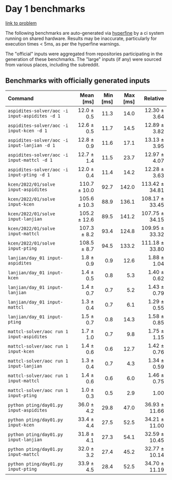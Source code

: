 # Day 1 benchmarks

[link to problem](http://adventofcode.com/2022/day/1)

The following benchmarks are auto-generated via [hyperfine](https://github.com/sharkdp/hyperfine) by a ci system running on shared hardware. Results may be inaccurate, particularly for execution times < 5ms, as per the hyperfine warnings.

The "official" inputs were aggregated from repositories participating in the generation of these benchmarks. The "large" inputs (if any) were sourced from various places, including the subreddit.

## Benchmarks with officially generated inputs
| Command | Mean [ms] | Min [ms] | Max [ms] | Relative |
|:---|---:|---:|---:|---:|
| `aspidites-solver/aoc -i input-aspidites -d 1` | 12.0 ± 0.5 | 11.3 | 14.0 | 12.30 ± 3.64 |
| `aspidites-solver/aoc -i input-kcen -d 1` | 12.6 ± 0.5 | 11.7 | 14.5 | 12.89 ± 3.82 |
| `aspidites-solver/aoc -i input-lanjian -d 1` | 12.8 ± 0.9 | 11.6 | 17.1 | 13.13 ± 3.95 |
| `aspidites-solver/aoc -i input-mattcl -d 1` | 12.7 ± 1.4 | 11.5 | 23.7 | 12.97 ± 4.07 |
| `aspidites-solver/aoc -i input-pting -d 1` | 12.0 ± 0.4 | 11.4 | 14.2 | 12.28 ± 3.63 |
| `kcen/2022/01/solve input-aspidites` | 110.7 ± 10.0 | 92.7 | 142.0 | 113.42 ± 34.81 |
| `kcen/2022/01/solve input-kcen` | 105.6 ± 10.3 | 88.9 | 136.1 | 108.17 ± 33.45 |
| `kcen/2022/01/solve input-lanjian` | 105.2 ± 12.6 | 89.5 | 141.2 | 107.75 ± 34.15 |
| `kcen/2022/01/solve input-mattcl` | 107.3 ± 8.2 | 93.4 | 124.8 | 109.95 ± 33.32 |
| `kcen/2022/01/solve input-pting` | 108.5 ± 8.7 | 94.5 | 133.2 | 111.18 ± 33.80 |
| `lanjian/day_01 input-aspidites` | 1.8 ± 0.9 | 0.9 | 12.6 | 1.88 ± 1.04 |
| `lanjian/day_01 input-kcen` | 1.4 ± 0.5 | 0.8 | 5.3 | 1.40 ± 0.62 |
| `lanjian/day_01 input-lanjian` | 1.4 ± 0.7 | 0.7 | 5.2 | 1.43 ± 0.79 |
| `lanjian/day_01 input-mattcl` | 1.3 ± 0.4 | 0.7 | 6.1 | 1.29 ± 0.55 |
| `lanjian/day_01 input-pting` | 1.5 ± 0.7 | 0.8 | 14.3 | 1.58 ± 0.85 |
| `mattcl-solver/aoc run 1 input-aspidites` | 1.7 ± 1.0 | 0.7 | 9.8 | 1.75 ± 1.15 |
| `mattcl-solver/aoc run 1 input-kcen` | 1.4 ± 0.6 | 0.6 | 12.7 | 1.42 ± 0.76 |
| `mattcl-solver/aoc run 1 input-lanjian` | 1.3 ± 0.4 | 0.7 | 4.3 | 1.34 ± 0.59 |
| `mattcl-solver/aoc run 1 input-mattcl` | 1.4 ± 0.6 | 0.6 | 6.0 | 1.46 ± 0.75 |
| `mattcl-solver/aoc run 1 input-pting` | 1.0 ± 0.3 | 0.5 | 2.9 | 1.00 |
| `python pting/day01.py input-aspidites` | 36.0 ± 4.2 | 29.8 | 47.0 | 36.93 ± 11.66 |
| `python pting/day01.py input-kcen` | 33.4 ± 4.4 | 27.5 | 52.5 | 34.21 ± 11.00 |
| `python pting/day01.py input-lanjian` | 31.8 ± 4.1 | 27.3 | 54.1 | 32.59 ± 10.45 |
| `python pting/day01.py input-mattcl` | 32.0 ± 3.2 | 27.4 | 45.2 | 32.77 ± 10.14 |
| `python pting/day01.py input-pting` | 33.9 ± 4.5 | 28.4 | 52.5 | 34.70 ± 11.19 |
